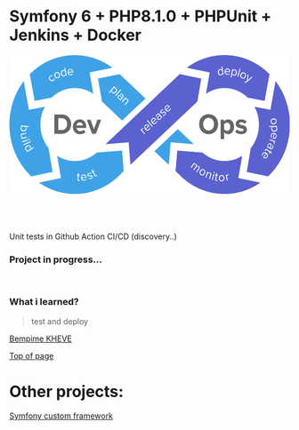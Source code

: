 # Symfony 6 + PHP8.1.0  + PHPUnit + Jenkins + Docker

<div align="center"><img src="public/images/cicd-gotestr.png" height="250"></div>

<br/>

<br/>

<br/>

 Unit tests in Github Action CI/CD (discovery..)

### Project in progress...


<br/>

### What i learned?
> test and deploy
> 
[Bempime KHEVE](https://www.linkedin.com/in/bempime-kheve/)<br/>

<a href="https://github.com/Juju075/symfony-devops#symfony-6--php810---phpunit--jenkins--docker">Top of page</a>

# Other projects:

<a href="https://github.com/Juju075/php_framework">Symfony custom framework</a>
